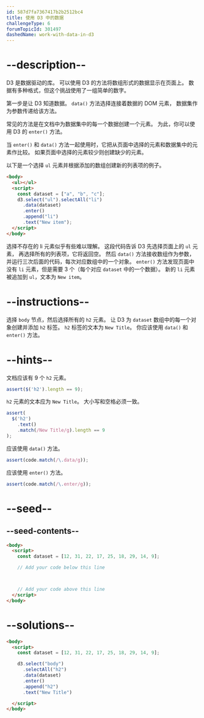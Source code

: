 ```yaml
---
id: 587d7fa7367417b2b2512bc4
title: 使用 D3 中的数据
challengeType: 6
forumTopicId: 301497
dashedName: work-with-data-in-d3
---
```


# --description--

D3 是数据驱动的库。 可以使用 D3 的方法将数组形式的数据显示在页面上。 数据有多种格式，但这个挑战使用了一组简单的数字。

第一步是让 D3 知道数据。 `data()` 方法选择连接着数据的 DOM 元素， 数据集作为参数传递给该方法。

常见的方法是在文档中为数据集中的每一个数据创建一个元素。 为此，你可以使用 D3 的 `enter()` 方法。

当 `enter()` 和 `data()` 方法一起使用时，它把从页面中选择的元素和数据集中的元素作比较。 如果页面中选择的元素较少则创建缺少的元素。

以下是一个选择 `ul` 元素并根据添加的数组创建新的列表项的例子。

```html
<body>
  <ul></ul>
  <script>
    const dataset = ["a", "b", "c"];
    d3.select("ul").selectAll("li")
      .data(dataset)
      .enter()
      .append("li")
      .text("New item");
  </script>
</body>
```

选择不存在的 li 元素似乎有些难以理解。 这段代码告诉 D3 先选择页面上的 `ul` 元素， 再选择所有的列表项，它将返回空。 然后 `data()` 方法接收数组作为参数，并运行三次后面的代码，每次对应数组中的一个对象。 `enter()` 方法发现页面中没有 `li` 元素，但是需要 3 个（每个对应 `dataset` 中的一个数据）。 新的 `li` 元素被追加到 `ul`，文本为 `New item`。

# --instructions--

选择 `body` 节点，然后选择所有的 `h2` 元素。 让 D3 为 `dataset` 数组中的每一个对象创建并添加 `h2` 标签。 `h2` 标签的文本为 `New Title`。 你应该使用 `data()` 和 `enter()` 方法。

# --hints--

文档应该有 9 个 `h2` 元素。

```js
assert($('h2').length == 9);
```

`h2` 元素的文本应为 `New Title`。 大小写和空格必须一致。

```js
assert(
  $('h2')
    .text()
    .match(/New Title/g).length == 9
);
```

应该使用 `data()` 方法。

```js
assert(code.match(/\.data/g));
```

应该使用 `enter()` 方法。

```js
assert(code.match(/\.enter/g));
```

# --seed--

## --seed-contents--

```html
<body>
  <script>
    const dataset = [12, 31, 22, 17, 25, 18, 29, 14, 9];

    // Add your code below this line



    // Add your code above this line
  </script>
</body>
```

# --solutions--

```html
<body>
  <script>
    const dataset = [12, 31, 22, 17, 25, 18, 29, 14, 9];

    d3.select("body")
      .selectAll("h2")
      .data(dataset)
      .enter()
      .append("h2")
      .text("New Title")

  </script>
</body>
```
